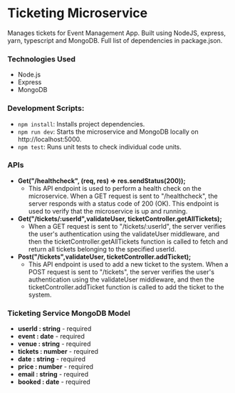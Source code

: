 # Ticketing Microservice
Manages tickets for Event Management App. Built using NodeJS, express, yarn, typescript and MongoDB. Full list of dependencies in package.json.

### Technologies Used

- Node.js
- Express
- MongoDB

### Development Scripts:
- `npm install`: Installs project dependencies.
- `npm run dev`: Starts the microservice and MongoDB locally on http://localhost:5000.
- `npm test`: Runs unit tests to check individual code units.

### APIs
- **Get("/healthcheck", (req, res) => res.sendStatus(200));**
  - This API endpoint is used to perform a health check on the microservice. When a GET request is sent to "/healthcheck", the server responds with a status code of 200 (OK). This endpoint is used to verify that the microservice is up and running. 
- **Get("/tickets/:userId",validateUser, ticketController.getAllTickets);**
  - When a GET request is sent to "/tickets/:userId", the server verifies the user's authentication using the validateUser middleware, and then the ticketController.getAllTickets function is called to fetch and return all tickets belonging to the specified userId.
- **Post("/tickets",validateUser, ticketController.addTicket);**
  - This API endpoint is used to add a new ticket to the system. When a POST request is sent to "/tickets", the server verifies the user's authentication using the validateUser middleware, and then the ticketController.addTicket function is called to add the ticket to the system.

### Ticketing Service MongoDB Model

- **userId : string** - required
- **event : date** - required
- **venue : string** - required
- **tickets : number** - required
- **date : string** - required
- **price : number** - required
- **email : string** - required
- **booked : date** - required

